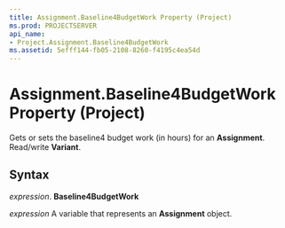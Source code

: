 ```yaml
---
title: Assignment.Baseline4BudgetWork Property (Project)
ms.prod: PROJECTSERVER
api_name:
- Project.Assignment.Baseline4BudgetWork
ms.assetid: 5efff144-fb05-2108-8260-f4195c4ea54d
---
```



# Assignment.Baseline4BudgetWork Property (Project)

Gets or sets the baseline4 budget work (in hours) for an  **Assignment**. Read/write **Variant**.


## Syntax

 _expression_. **Baseline4BudgetWork**

 _expression_ A variable that represents an **Assignment** object.


